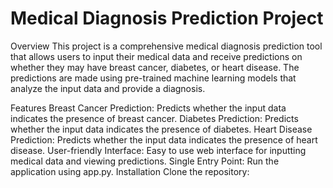 <h1>Medical Diagnosis Prediction Project</h1>
Overview
This project is a comprehensive medical diagnosis prediction tool that allows users to input their medical data and receive predictions on whether they may have breast cancer, diabetes, or heart disease. The predictions are made using pre-trained machine learning models that analyze the input data and provide a diagnosis.

Features
Breast Cancer Prediction: Predicts whether the input data indicates the presence of breast cancer.
Diabetes Prediction: Predicts whether the input data indicates the presence of diabetes.
Heart Disease Prediction: Predicts whether the input data indicates the presence of heart disease.
User-friendly Interface: Easy to use web interface for inputting medical data and viewing predictions.
Single Entry Point: Run the application using app.py.
Installation
Clone the repository:
